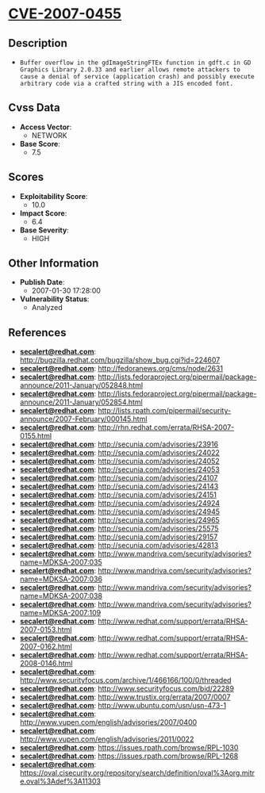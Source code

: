 
# [CVE-2007-0455](http://bugzilla.redhat.com/bugzilla/show_bug.cgi?id=224607)

## Description

- `Buffer overflow in the gdImageStringFTEx function in gdft.c in GD Graphics Library 2.0.33 and earlier allows remote attackers to cause a denial of service (application crash) and possibly execute arbitrary code via a crafted string with a JIS encoded font.`

## Cvss Data

- **Access Vector**:
  - NETWORK
- **Base Score**:
  - 7.5

## Scores

- **Exploitability Score**:
  - 10.0
- **Impact Score**:
  - 6.4
- **Base Severity**:
  - HIGH

## Other Information

- **Publish Date**:
  - 2007-01-30 17:28:00
- **Vulnerability Status**:
  - Analyzed

## References

- **secalert@redhat.com**: http://bugzilla.redhat.com/bugzilla/show_bug.cgi?id=224607
- **secalert@redhat.com**: http://fedoranews.org/cms/node/2631
- **secalert@redhat.com**: http://lists.fedoraproject.org/pipermail/package-announce/2011-January/052848.html
- **secalert@redhat.com**: http://lists.fedoraproject.org/pipermail/package-announce/2011-January/052854.html
- **secalert@redhat.com**: http://lists.rpath.com/pipermail/security-announce/2007-February/000145.html
- **secalert@redhat.com**: http://rhn.redhat.com/errata/RHSA-2007-0155.html
- **secalert@redhat.com**: http://secunia.com/advisories/23916
- **secalert@redhat.com**: http://secunia.com/advisories/24022
- **secalert@redhat.com**: http://secunia.com/advisories/24052
- **secalert@redhat.com**: http://secunia.com/advisories/24053
- **secalert@redhat.com**: http://secunia.com/advisories/24107
- **secalert@redhat.com**: http://secunia.com/advisories/24143
- **secalert@redhat.com**: http://secunia.com/advisories/24151
- **secalert@redhat.com**: http://secunia.com/advisories/24924
- **secalert@redhat.com**: http://secunia.com/advisories/24945
- **secalert@redhat.com**: http://secunia.com/advisories/24965
- **secalert@redhat.com**: http://secunia.com/advisories/25575
- **secalert@redhat.com**: http://secunia.com/advisories/29157
- **secalert@redhat.com**: http://secunia.com/advisories/42813
- **secalert@redhat.com**: http://www.mandriva.com/security/advisories?name=MDKSA-2007:035
- **secalert@redhat.com**: http://www.mandriva.com/security/advisories?name=MDKSA-2007:036
- **secalert@redhat.com**: http://www.mandriva.com/security/advisories?name=MDKSA-2007:038
- **secalert@redhat.com**: http://www.mandriva.com/security/advisories?name=MDKSA-2007:109
- **secalert@redhat.com**: http://www.redhat.com/support/errata/RHSA-2007-0153.html
- **secalert@redhat.com**: http://www.redhat.com/support/errata/RHSA-2007-0162.html
- **secalert@redhat.com**: http://www.redhat.com/support/errata/RHSA-2008-0146.html
- **secalert@redhat.com**: http://www.securityfocus.com/archive/1/466166/100/0/threaded
- **secalert@redhat.com**: http://www.securityfocus.com/bid/22289
- **secalert@redhat.com**: http://www.trustix.org/errata/2007/0007
- **secalert@redhat.com**: http://www.ubuntu.com/usn/usn-473-1
- **secalert@redhat.com**: http://www.vupen.com/english/advisories/2007/0400
- **secalert@redhat.com**: http://www.vupen.com/english/advisories/2011/0022
- **secalert@redhat.com**: https://issues.rpath.com/browse/RPL-1030
- **secalert@redhat.com**: https://issues.rpath.com/browse/RPL-1268
- **secalert@redhat.com**: https://oval.cisecurity.org/repository/search/definition/oval%3Aorg.mitre.oval%3Adef%3A11303
